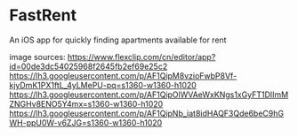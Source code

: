 # FastRent
An iOS app for quickly finding apartments available for rent


image sources:
https://www.flexclip.com/cn/editor/app?id=00de3dc54025968f2645fb2ef69e25c2
https://lh3.googleusercontent.com/p/AF1QipM8vzioFwbP8Vf-kjyDmK1PX1ftL_4yLMePU-pq=s1360-w1360-h1020
https://lh3.googleusercontent.com/p/AF1QipOlWVAeWxKNgs1xGyFT1DIImMZNGHv8ENO5Y4mx=s1360-w1360-h1020
https://lh3.googleusercontent.com/p/AF1QipNb_iat8idHAQF3Qde6beC9hGWH-ppU0W-v6ZJG=s1360-w1360-h1020

